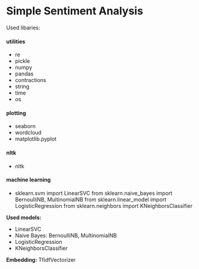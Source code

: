 # Simple Sentiment Analysis


Used libaries:

#### utilities
- re
- pickle
- numpy 
- pandas
- contractions
- string
- time
- os


#### plotting
- seaborn
- wordcloud 
- matplotlib.pyplot

#### nltk
- nltk


#### machine learning
- sklearn.svm import LinearSVC
from sklearn.naive_bayes import BernoulliNB, MultinomialNB
from sklearn.linear_model import LogisticRegression
from sklearn.neighbors import KNeighborsClassifier

**Used models:**
- LinearSVC
- Naive Bayes:  BernoulliNB, MultinomialNB
- LogisticRegression
- KNeighborsClassifier

**Embedding:**
TfidfVectorizer

